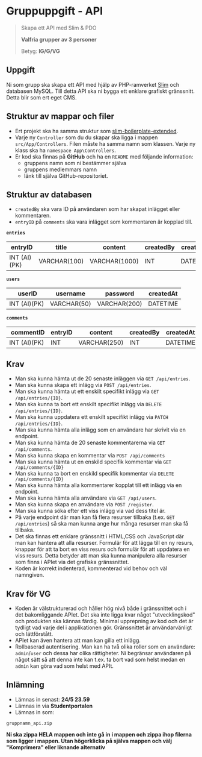 # Gruppuppgift - API
> Skapa ett API med Slim & PDO
> 
> **Valfria grupper av 3 personer**
> 
> Betyg: **IG/G/VG**


## Uppgift

Ni som grupp ska skapa ett API med hjälp av PHP-ramverket [Slim](https://www.slimframework.com/) och databasen MySQL. Till detta API ska ni bygga ett enklare grafiskt gränssnitt. Detta blir som ert eget CMS.

## Struktur av mappar och filer

* Ert projekt ska ha samma struktur som [slim-boilerplate-extended](https://github.com/fend17/slim-boilerplate-extended). 
* Varje ny `Controller` som du du skapar ska ligga i mappen `src/App/Controllers`. Filen måste ha samma namn som klassen. Varje ny klass ska ha `namespace App\Controllers`.
* Er kod ska finnas på __GitHub__ och ha en `README` med följande information:
    - gruppens namn som ni bestämmer själva
    - gruppens medlemmars namn
    - länk till själva GitHub-repositoriet.

## Struktur av databasen

* `createdBy` ska vara ID på användaren som har skapat inlägget eller kommentaren.
* `entryID` på `comments` ska vara inlägget som kommentaren är kopplad till.

**`entries`**

| entryID      | title        | content       | createdBy  |   createdAt    |
| -------------| -------------| --------------| -----------|----------------|
| INT (AI)(PK) | VARCHAR(100) | VARCHAR(1000) |  INT       |   DATETIME     |

**`users`**

| userID       | username     | password     | createdAt  |
| -------------| -------------| -------------|------------|
| INT (AI)(PK) | VARCHAR(50)  | VARCHAR(200) | DATETIME   |

**`comments`**

| commentID    | entryID  | content      | createdBy      | createdAt  |
| -------------| ---------| -------------| ---------------| ----------|
| INT (AI)(PK) | INT      | VARCHAR(250) | INT            | DATETIME   |

## Krav

* Man ska kunna hämta ut de 20 senaste inläggen via `GET /api/entries`.
* Man ska kunna skapa ett inlägg via `POST /api/entries`.
* Man ska kunna hämta ut ett enskilt specifikt inlägg via `GET /api/entries/{ID}`.
* Man ska kunna ta bort ett enskilt specifikt inlägg via `DELETE /api/entries/{ID}`.
* Man ska kunna uppdatera ett enskilt specifikt inlägg via `PATCH /api/entries/{ID}`.
* Man ska kunna hämta alla inlägg som en användare har skrivit via en endpoint.
* Man ska kunna hämta de 20 senaste kommentarerna via `GET /api/comments`.
* Man ska kunna skapa en kommentar via `POST /api/comments`
* Man ska kunna hämta ut en enskild specifik kommentar via `GET /api/comments/{ID}`
* Man ska kunna ta bort en enskild specifik kommentar via `DELETE /api/comments/{ID}`
* Man ska kunna hämta alla kommentarer kopplat till ett inlägg via en endpoint.
* Man ska kunna hämta alla användare via `GET /api/users`.
* Man ska kunna skapa en användare via `POST /register`.
* Man ska kunna söka efter ett viss inlägg via vad dess titel är.
* På varje endpoint där man kan få flera resurser tillbaka (t.ex. `GET /api/entries`) så ska man kunna ange hur många resurser man ska få tillbaka.
* Det ska finnas ett enklare gränssnitt i HTML,CSS och JavaScript där man kan hantera att alla resurser. Formulär för att lägga till en ny resurs, knappar för att ta bort en viss resurs och formulär för att uppdatera en viss resurs. Detta betyder att man ska kunna manipulera alla resurser som finns i APIet via det grafiska gränssnittet.
* Koden är korrekt indenterad, kommenterad vid behov och väl namngiven.


## Krav för VG

* Koden är välstrukturerad och håller hög nivå både i gränssnittet och i det bakomliggande APIet. Det ska inte ligga kvar något "utvecklingskod" och produkten ska kännas färdig. Minimal upprepning av kod och det är tydligt vad varje del i applikationen gör. Gränssnittet är användarvänligt och lättförstått.
* APIet kan även hantera att man kan gilla ett inlägg.
* Rollbaserad autentisering. Man kan ha två olika roller som en användare: `admin`/`user` och dessa har olika rättigheter. Ni begränsar användaren på något sätt så att denna inte kan t.ex. ta bort vad som helst medan en `admin` kan göra vad som helst med APIt.

## Inlämning

* Lämnas in senast: **24/5 23.59**
* Lämnas in via **Studentportalen**
* Lämnas in som:
```
gruppnamn_api.zip
```

**Ni ska zippa HELA mappen och inte gå in i mappen och zippa ihop filerna som ligger i mappen. Utan högerklicka på själva mappen och välj "Komprimera" eller liknande alternativ**
